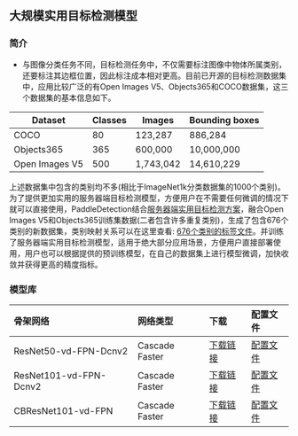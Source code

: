 ## 大规模实用目标检测模型

### 简介

* 与图像分类任务不同，目标检测任务中，不仅需要标注图像中物体所属类别，还要标注其边框位置，因此标注成本相对更高。目前已开源的目标检测数据集中，应用比较广泛的有Open Images V5、Objects365和COCO数据集，这三个数据集的基本信息如下。


|   Dataset          | Classes | Images    | Bounding boxes |
|--------------------|---------|-----------|----------------|
| COCO               | 80      | 123,287   | 886,284        |
| Objects365 | 365     | 600,000   | 10,000,000     |
| Open Images V5              | 500     | 1,743,042 | 14,610,229     |


上述数据集中包含的类别均不多(相比于ImageNet1k分类数据集的1000个类别)。为了提供更加实用的服务器端目标检测模型，方便用户在不需要任何微调的情况下就可以直接使用，PaddleDetection结合[服务器端实用目标检测方案](SERVER_SIDE.md)，融合Open Images V5和Objects365训练集数据(二者包含许多重复类别)，生成了包含676个类别的新数据集，类别映射关系可以在这里查看: [676个类别的标签文件](../../dataset/voc/generic_det_label_list_zh.txt)。并训练了服务器端实用目标检测模型，适用于绝大部分应用场景，方便用户直接部署使用，用户也可以根据提供的预训练模型，在自己的数据集上进行模型微调，加快收敛并获得更高的精度指标。


### 模型库


| 骨架网络       | 网络类型     |      下载       | 配置文件 |
| :---------------| :---------------| :---------------| :---------------
| ResNet50-vd-FPN-Dcnv2         | Cascade Faster     |  [下载链接](https://paddlemodels.bj.bcebos.com/object_detection/cascade_rcnn_dcn_r50_vd_fpn_gen_server_side.pdparams) | [配置文件](https://github.com/PaddlePaddle/PaddleDetection/tree/develop/static/configs/rcnn_enhance/generic/cascade_rcnn_dcn_r50_vd_fpn_gen_server_side.yml) |
| ResNet101-vd-FPN-Dcnv2         | Cascade Faster     |  [下载链接](https://paddlemodels.bj.bcebos.com/object_detection/cascade_rcnn_dcn_r101_vd_fpn_gen_server_side.pdparams) | [配置文件](https://github.com/PaddlePaddle/PaddleDetection/tree/develop/static/configs/rcnn_enhance/generic/cascade_rcnn_dcn_r101_vd_fpn_gen_server_side.yml) |
| CBResNet101-vd-FPN         | Cascade Faster     |  [下载链接](https://paddlemodels.bj.bcebos.com/object_detection/cascade_rcnn_cbr101_vd_fpn_server_side.pdparams) | [配置文件](https://github.com/PaddlePaddle/PaddleDetection/tree/develop/static/configs/rcnn_enhance/generic/cascade_rcnn_cbr101_vd_fpn_server_side.yml) |
